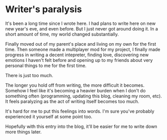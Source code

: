 # Writer's paralysis

It's been a long time since I wrote here. I had plans to write here on new
new year's eve, and even before. But I just never got around doing it. In a
short amount of time, my world changed substantially.

Finally moved out of my parent's place and living on my own for the first time.
Then someone made a multiplayer mod for my project, I finally made progress in
writing a decent intepreter, finding love, discovering new emotions I haven't
felt before and opening up to my friends about very personal things to me for
the first time.

There is just too much.

The longer you hold off from writing, the more difficult it becomes. Somehow I
feel like it's becoming a heavier burden when I don't do something often 
(programming, updating this blog, cleaning my room, etc). It feels paralyzing
as the act of writing itself becomes too much.

It's hard for me to put this feelings into words. I'm sure you've probably
experienced it yourself at some point too.

Hopefully with this entry into the blog, it'll be easier for me to write down
more things later.
